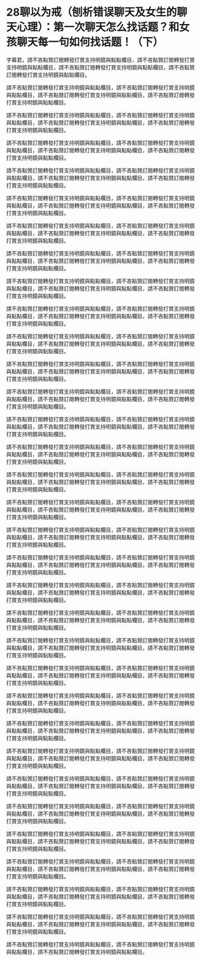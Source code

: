 # 28聊以为戒（刨析错误聊天及女生的聊天心理）：第一次聊天怎么找话题？和女孩聊天每一句如何找话题！（下）

字幕君，請不吝點贊訂閱轉發打賞支持明鏡與點點欄目，請不吝點贊訂閱轉發打賞支持明鏡與點點欄目，請不吝點贊訂閱轉發打賞支持明鏡與點點欄目，請不吝點贊訂閱轉發打賞支持明鏡與點點欄目。

請不吝點贊訂閱轉發打賞支持明鏡與點點欄目，請不吝點贊訂閱轉發打賞支持明鏡與點點欄目，請不吝點贊訂閱轉發打賞支持明鏡與點點欄目，請不吝點贊訂閱轉發打賞支持明鏡與點點欄目。

請不吝點贊訂閱轉發打賞支持明鏡與點點欄目，請不吝點贊訂閱轉發打賞支持明鏡與點點欄目，請不吝點贊訂閱轉發打賞支持明鏡與點點欄目，請不吝點贊訂閱轉發打賞支持明鏡與點點欄目。

請不吝點贊訂閱轉發打賞支持明鏡與點點欄目，請不吝點贊訂閱轉發打賞支持明鏡與點點欄目，請不吝點贊訂閱轉發打賞支持明鏡與點點欄目，請不吝點贊訂閱轉發打賞支持明鏡與點點欄目。

請不吝點贊訂閱轉發打賞支持明鏡與點點欄目，請不吝點贊訂閱轉發打賞支持明鏡與點點欄目，請不吝點贊訂閱轉發打賞支持明鏡與點點欄目，請不吝點贊訂閱轉發打賞支持明鏡與點點欄目。

請不吝點贊訂閱轉發打賞支持明鏡與點點欄目，請不吝點贊訂閱轉發打賞支持明鏡與點點欄目，請不吝點贊訂閱轉發打賞支持明鏡與點點欄目，請不吝點贊訂閱轉發打賞支持明鏡與點點欄目。

請不吝點贊訂閱轉發打賞支持明鏡與點點欄目，請不吝點贊訂閱轉發打賞支持明鏡與點點欄目，請不吝點贊訂閱轉發打賞支持明鏡與點點欄目，請不吝點贊訂閱轉發打賞支持明鏡與點點欄目。

請不吝點贊訂閱轉發打賞支持明鏡與點點欄目，請不吝點贊訂閱轉發打賞支持明鏡與點點欄目，請不吝點贊訂閱轉發打賞支持明鏡與點點欄目，請不吝點贊訂閱轉發打賞支持明鏡與點點欄目。

請不吝點贊訂閱轉發打賞支持明鏡與點點欄目，請不吝點贊訂閱轉發打賞支持明鏡與點點欄目，請不吝點贊訂閱轉發打賞支持明鏡與點點欄目，請不吝點贊訂閱轉發打賞支持明鏡與點點欄目。

請不吝點贊訂閱轉發打賞支持明鏡與點點欄目，請不吝點贊訂閱轉發打賞支持明鏡與點點欄目，請不吝點贊訂閱轉發打賞支持明鏡與點點欄目，請不吝點贊訂閱轉發打賞支持明鏡與點點欄目。

請不吝點贊訂閱轉發打賞支持明鏡與點點欄目，請不吝點贊訂閱轉發打賞支持明鏡與點點欄目，請不吝點贊訂閱轉發打賞支持明鏡與點點欄目，請不吝點贊訂閱轉發打賞支持明鏡與點點欄目。

請不吝點贊訂閱轉發打賞支持明鏡與點點欄目，請不吝點贊訂閱轉發打賞支持明鏡與點點欄目，請不吝點贊訂閱轉發打賞支持明鏡與點點欄目，請不吝點贊訂閱轉發打賞支持明鏡與點點欄目。

請不吝點贊訂閱轉發打賞支持明鏡與點點欄目，請不吝點贊訂閱轉發打賞支持明鏡與點點欄目，請不吝點贊訂閱轉發打賞支持明鏡與點點欄目，請不吝點贊訂閱轉發打賞支持明鏡與點點欄目。

請不吝點贊訂閱轉發打賞支持明鏡與點點欄目，請不吝點贊訂閱轉發打賞支持明鏡與點點欄目，請不吝點贊訂閱轉發打賞支持明鏡與點點欄目，請不吝點贊訂閱轉發打賞支持明鏡與點點欄目。

請不吝點贊訂閱轉發打賞支持明鏡與點點欄目，請不吝點贊訂閱轉發打賞支持明鏡與點點欄目，請不吝點贊訂閱轉發打賞支持明鏡與點點欄目，請不吝點贊訂閱轉發打賞支持明鏡與點點欄目。

請不吝點贊訂閱轉發打賞支持明鏡與點點欄目，請不吝點贊訂閱轉發打賞支持明鏡與點點欄目，請不吝點贊訂閱轉發打賞支持明鏡與點點欄目，請不吝點贊訂閱轉發打賞支持明鏡與點點欄目。

請不吝點贊訂閱轉發打賞支持明鏡與點點欄目，請不吝點贊訂閱轉發打賞支持明鏡與點點欄目，請不吝點贊訂閱轉發打賞支持明鏡與點點欄目，請不吝點贊訂閱轉發打賞支持明鏡與點點欄目。

請不吝點贊訂閱轉發打賞支持明鏡與點點欄目，請不吝點贊訂閱轉發打賞支持明鏡與點點欄目，請不吝點贊訂閱轉發打賞支持明鏡與點點欄目，請不吝點贊訂閱轉發打賞支持明鏡與點點欄目。

請不吝點贊訂閱轉發打賞支持明鏡與點點欄目，請不吝點贊訂閱轉發打賞支持明鏡與點點欄目，請不吝點贊訂閱轉發打賞支持明鏡與點點欄目，請不吝點贊訂閱轉發打賞支持明鏡與點點欄目。

請不吝點贊訂閱轉發打賞支持明鏡與點點欄目，請不吝點贊訂閱轉發打賞支持明鏡與點點欄目，請不吝點贊訂閱轉發打賞支持明鏡與點點欄目，請不吝點贊訂閱轉發打賞支持明鏡與點點欄目。

請不吝點贊訂閱轉發打賞支持明鏡與點點欄目，請不吝點贊訂閱轉發打賞支持明鏡與點點欄目，請不吝點贊訂閱轉發打賞支持明鏡與點點欄目，請不吝點贊訂閱轉發打賞支持明鏡與點點欄目。

請不吝點贊訂閱轉發打賞支持明鏡與點點欄目，請不吝點贊訂閱轉發打賞支持明鏡與點點欄目，請不吝點贊訂閱轉發打賞支持明鏡與點點欄目，請不吝點贊訂閱轉發打賞支持明鏡與點點欄目。

請不吝點贊訂閱轉發打賞支持明鏡與點點欄目，請不吝點贊訂閱轉發打賞支持明鏡與點點欄目，請不吝點贊訂閱轉發打賞支持明鏡與點點欄目，請不吝點贊訂閱轉發打賞支持明鏡與點點欄目。

請不吝點贊訂閱轉發打賞支持明鏡與點點欄目，請不吝點贊訂閱轉發打賞支持明鏡與點點欄目，請不吝點贊訂閱轉發打賞支持明鏡與點點欄目，請不吝點贊訂閱轉發打賞支持明鏡與點點欄目。

請不吝點贊訂閱轉發打賞支持明鏡與點點欄目，請不吝點贊訂閱轉發打賞支持明鏡與點點欄目，請不吝點贊訂閱轉發打賞支持明鏡與點點欄目，請不吝點贊訂閱轉發打賞支持明鏡與點點欄目。

請不吝點贊訂閱轉發打賞支持明鏡與點點欄目，請不吝點贊訂閱轉發打賞支持明鏡與點點欄目，請不吝點贊訂閱轉發打賞支持明鏡與點點欄目，請不吝點贊訂閱轉發打賞支持明鏡與點點欄目。

請不吝點贊訂閱轉發打賞支持明鏡與點點欄目，請不吝點贊訂閱轉發打賞支持明鏡與點點欄目，請不吝點贊訂閱轉發打賞支持明鏡與點點欄目，請不吝點贊訂閱轉發打賞支持明鏡與點點欄目。

請不吝點贊訂閱轉發打賞支持明鏡與點點欄目，請不吝點贊訂閱轉發打賞支持明鏡與點點欄目，請不吝點贊訂閱轉發打賞支持明鏡與點點欄目，請不吝點贊訂閱轉發打賞支持明鏡與點點欄目。

請不吝點贊訂閱轉發打賞支持明鏡與點點欄目，請不吝點贊訂閱轉發打賞支持明鏡與點點欄目，請不吝點贊訂閱轉發打賞支持明鏡與點點欄目，請不吝點贊訂閱轉發打賞支持明鏡與點點欄目。

請不吝點贊訂閱轉發打賞支持明鏡與點點欄目，請不吝點贊訂閱轉發打賞支持明鏡與點點欄目，請不吝點贊訂閱轉發打賞支持明鏡與點點欄目，請不吝點贊訂閱轉發打賞支持明鏡與點點欄目。

請不吝點贊訂閱轉發打賞支持明鏡與點點欄目，請不吝點贊訂閱轉發打賞支持明鏡與點點欄目，請不吝點贊訂閱轉發打賞支持明鏡與點點欄目，請不吝點贊訂閱轉發打賞支持明鏡與點點欄目。

請不吝點贊訂閱轉發打賞支持明鏡與點點欄目，請不吝點贊訂閱轉發打賞支持明鏡與點點欄目，請不吝點贊訂閱轉發打賞支持明鏡與點點欄目，請不吝點贊訂閱轉發打賞支持明鏡與點點欄目。

請不吝點贊訂閱轉發打賞支持明鏡與點點欄目，請不吝點贊訂閱轉發打賞支持明鏡與點點欄目，請不吝點贊訂閱轉發打賞支持明鏡與點點欄目。